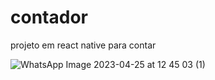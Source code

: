 # contador
projeto em react native para contar


![WhatsApp Image 2023-04-25 at 12 45 03 (1)](https://user-images.githubusercontent.com/43259682/234359292-e1a22c8c-a282-4662-b8af-9fb5d50743dd.jpeg)
